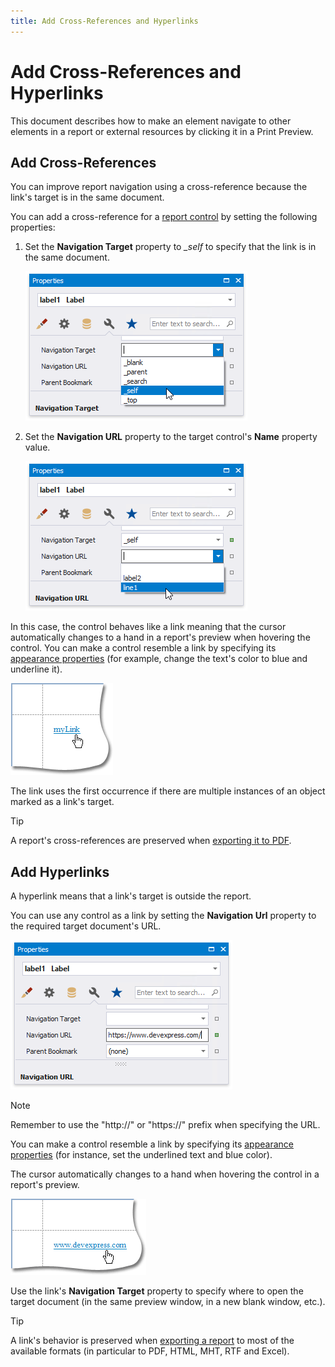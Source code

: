 ```yaml
---
title: Add Cross-References and Hyperlinks
---
```

# Add Cross-References and Hyperlinks

This document describes how to make an element navigate to other elements in a report or external resources by clicking it in a Print Preview.

## <a name="cross"></a>Add Cross-References
You can improve report navigation using a cross-reference because the link's target is in the same document.



You can add a cross-reference for a [report control](..\use-report-elements.md) by setting the following properties:

1. Set the **Navigation Target** property to *&#0095;self* to specify that the link is in the same document.

    ![eurd-win-crossreferences_set-target](../../../../images/eurd-win-crossreferences_set-target.png)

2. Set the **Navigation URL** property to the target control's **Name** property value.

    ![eurd-win-crossreferences_set-url](../../../../images/eurd-win-crossreferences_set-url.png)

In this case, the control behaves like a link meaning that the cursor automatically changes to a hand in a report's preview when hovering the control. You can make a control resemble a link by specifying its  [appearance properties](..\customize-appearance\appearance-properties.md) (for example, change the text's color to blue and underline it).

![eurd-win-crossreferences_result](../../../../images/eurd-win-crossreferences_result.png)

The link uses the first occurrence if there are multiple instances of an object marked as a link's target.

> [!TIP]
> A report's cross-references are preserved when [exporting it to PDF](..\preview-print-and-export-reports.md).

## <a name="hyper"></a>Add Hyperlinks
A hyperlink means that a link's target is outside the report.

You can use any control as a link by setting the **Navigation Url** property to the required target document's URL.

![eurd-win-hiperlinks-set-url](../../../../images/eurd-win-hiperlinks-set-url.png)

> [!NOTE]
> Remember to use the "http://" or "https://" prefix when specifying the URL.

You can make a control resemble a link by specifying its  [appearance properties](..\customize-appearance\appearance-properties.md) (for instance, set the underlined text and blue color).

The cursor automatically changes to a hand when hovering the control in a report's preview.

![eurd-win-hiperlinks-result](../../../../images/eurd-win-hiperlinks-result.png)

Use the link's **Navigation Target** property to specify where to open the target document (in the same preview window, in a new blank window, etc.).

> [!TIP]
> A link's behavior is preserved when [exporting a report](..\preview-print-and-export-reports.md) to most of the available formats (in particular to PDF, HTML, MHT, RTF and Excel).